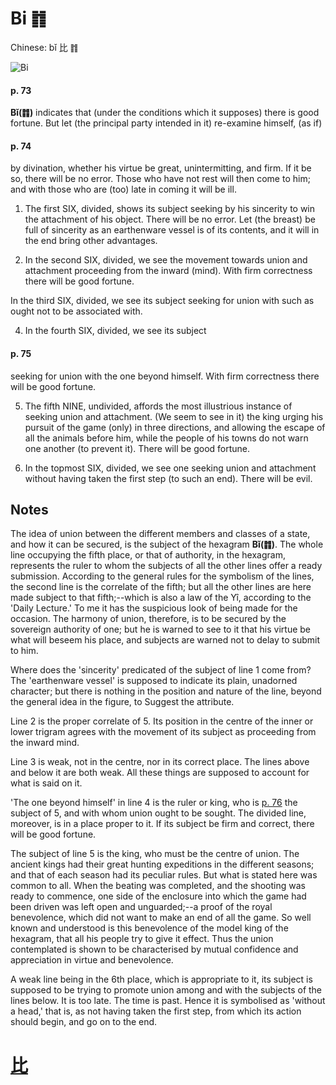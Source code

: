 # Bi ䷇

Chinese: bǐ 比 ䷇

![Bi](https://88o.io/wp-content/uploads/2018/09/08-e6af94bi.jpg)

#### p. 73

**Bǐ(䷇)** indicates that (under the conditions which it supposes) there is good fortune. But let (the principal party intended in it) re-examine himself, (as if) 

#### p. 74

by divination, whether his virtue be great, unintermitting, and firm. If it be so, there will be no error. Those who have not rest will then come to him; and with those who are (too) late in coming it will be ill.

1. The first SIX, divided, shows its subject seeking by his sincerity to win the attachment of his object. There will be no error. Let (the breast) be full of sincerity as an earthenware vessel is of its contents, and it will in the end bring other advantages.

2. In the second SIX, divided, we see the movement towards union and attachment proceeding from the inward (mind). With firm correctness there will be good fortune.

In the third SIX, divided, we see its subject seeking for union with such as ought not to be associated with.

4. In the fourth SIX, divided, we see its subject

#### p. 75

seeking for union with the one beyond himself. With firm correctness there will be good fortune.

5. The fifth NINE, undivided, affords the most illustrious instance of seeking union and attachment. (We seem to see in it) the king urging his pursuit of the game (only) in three directions, and allowing the escape of all the animals before him, while the people of his towns do not warn one another (to prevent it). There will be good fortune.

6. In the topmost SIX, divided, we see one seeking union and attachment without having taken the first step (to such an end). There will be evil.

## Notes

The idea of union between the different members and classes of a state, and how it can be secured,
is the subject of the hexagram **Bǐ(䷇)**. The whole line occupying the fifth place, or that of authority, in the hexagram,
represents the ruler to whom the subjects of all the other lines offer a ready submission. According to the general rules for the symbolism of the lines, the second line is the correlate of the fifth; but all the other lines are here made subject to that fifth;--which is also a law of the Yî, according to the 'Daily Lecture.' To me it has the suspicious look of being made for the occasion. The harmony of union, therefore, is to be secured by the sovereign authority of one; but he is warned to see to it that his virtue be what will beseem his place, and subjects are warned not to delay to submit to him.

Where does the 'sincerity' predicated of the subject of line 1 come from? The 'earthenware vessel' is supposed to indicate its plain, unadorned character; but there is nothing in the position and nature of the line, beyond the general idea in the figure, to Suggest the attribute.

Line 2 is the proper correlate of 5. Its position in the centre of the inner or lower trigram agrees with the movement of its subject as proceeding from the inward mind.

Line 3 is weak, not in the centre, nor in its correct place. The lines above and below it are both weak. All these things are supposed to account for what is said on it.

'The one beyond himself' in line 4 is the ruler or king, who is [p. 76](e5b08fe7959cxiaoxu.md#p-76) the subject of 5, and with whom union ought to be sought. The divided line, moreover, is in a place proper to it. If its subject be firm and correct, there will be good fortune.

The subject of line 5 is the king, who must be the centre of union. The ancient kings had their great hunting expeditions in the different seasons; and that of each season had its peculiar rules. But what is stated here was common to all. When the beating was completed, and the shooting was ready to commence, one side of the enclosure into which the game had been driven was left open and unguarded;--a proof of the royal benevolence, which did not want to make an end of all the game. So well known and understood is this benevolence of the model king of the hexagram, that all his people try to give it effect. Thus the union contemplated is shown to be characterised by mutual confidence and appreciation in virtue and benevolence.

A weak line being in the 6th place, which is appropriate to it, its subject is supposed to be trying to promote union among and with the subjects of the lines below. It is too late. The time is past. Hence it is symbolised as 'without a head,' that is, as not having taken the first step, from which its action should begin, and go on to the end.

# [比](./e6af94bi_cn.md)
